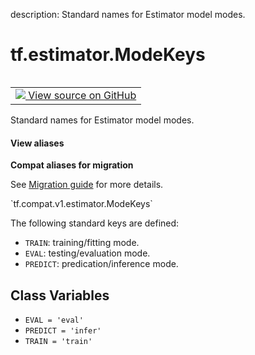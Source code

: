 description: Standard names for Estimator model modes.

<div itemscope itemtype="http://developers.google.com/ReferenceObject">
<meta itemprop="name" content="tf.estimator.ModeKeys" />
<meta itemprop="path" content="Stable" />
<meta itemprop="property" content="EVAL"/>
<meta itemprop="property" content="PREDICT"/>
<meta itemprop="property" content="TRAIN"/>
</div>

# tf.estimator.ModeKeys

<!-- Insert buttons and diff -->

<table class="tfo-notebook-buttons tfo-api nocontent" align="left">
<td>
  <a target="_blank" href="https://github.com/tensorflow/tensorflow/blob/r2.2/tensorflow/python/saved_model/model_utils/mode_keys.py#L41-L53">
    <img src="https://www.tensorflow.org/images/GitHub-Mark-32px.png" />
    View source on GitHub
  </a>
</td>
</table>



Standard names for Estimator model modes.

<section class="expandable">
  <h4 class="showalways">View aliases</h4>
  <p>
<b>Compat aliases for migration</b>
<p>See
<a href="https://www.tensorflow.org/guide/migrate">Migration guide</a> for
more details.</p>
<p>`tf.compat.v1.estimator.ModeKeys`</p>
</p>
</section>

<!-- Placeholder for "Used in" -->

The following standard keys are defined:

* `TRAIN`: training/fitting mode.
* `EVAL`: testing/evaluation mode.
* `PREDICT`: predication/inference mode.

## Class Variables

* `EVAL = 'eval'` <a id="EVAL"></a>
* `PREDICT = 'infer'` <a id="PREDICT"></a>
* `TRAIN = 'train'` <a id="TRAIN"></a>
